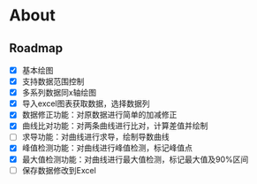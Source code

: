 # About

## Roadmap

- [x] 基本绘图
- [x] 支持数据范围控制
- [x] 多系列数据同x轴绘图
- [x] 导入excel图表获取数据，选择数据列
- [x] 数据修正功能：对原数据进行简单的加减修正
- [x] 曲线比对功能：对两条曲线进行比对，计算差值并绘制
- [ ] 求导功能：对曲线进行求导，绘制导数曲线
- [x] 峰值检测功能：对曲线进行峰值检测，标记峰值点
- [x] 最大值检测功能：对曲线进行最大值检测，标记最大值及90%区间
- [ ] 保存数据修改到Excel
